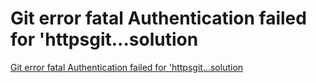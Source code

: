 # Git error fatal Authentication failed for 'httpsgit...solution
[Git error fatal Authentication failed for 'httpsgit...solution](https://aiwithcloud.com/2022/09/19/git_error_fatal_authentication_failed_for_httpsgit-solution/)